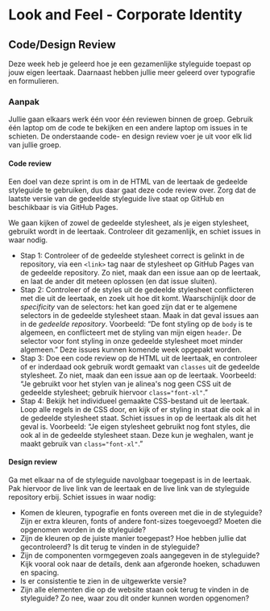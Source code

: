 # Look and Feel - Corporate Identity

## Code/Design Review

Deze week heb je geleerd hoe je een gezamenlijke styleguide toepast op jouw eigen leertaak. Daarnaast hebben jullie meer geleerd over typografie en formulieren. 

<!-- Als er 40 studenten zijn, groepen van 3 maken. 14 groepen maken we dan. -->

### Aanpak

Jullie gaan elkaars werk één voor één reviewen binnen de groep. Gebruik één laptop om de code te bekijken en een andere laptop om issues in te schieten. De onderstaande code- en design review voer je uit voor elk lid van jullie groep. 

#### Code review

Een doel van deze sprint is om in de HTML van de leertaak de gedeelde styleguide te gebruiken, dus daar gaat deze code review over. Zorg dat de laatste versie van de gedeelde styleguide live staat op GitHub en beschikbaar is via GitHub Pages.

We gaan kijken of zowel de gedeelde stylesheet, als je eigen stylesheet, gebruikt wordt in de leertaak. Controleer dit gezamenlijk, en schiet issues in waar nodig.

-   Stap 1: Controleer of de gedeelde stylesheet correct is gelinkt in de repository, via een `<link>` tag naar de stylesheet op GitHub Pages van de gedeelde repository. Zo niet, maak dan een issue aan op de leertaak, en laat de ander dit meteen oplossen (en dat issue sluiten).
-   Stap 2: Controleer of de styles uit de gedeelde stylesheet conflicteren met die uit de leertaak, en zoek uit hoe dit komt. Waarschijnlijk door de _specificity_ van de selectors: het kan goed zijn dat er te algemene selectors in de gedeelde stylesheet staan. Maak in dat geval issues aan in de _gedeelde repository_. Voorbeeld: “De font styling op de `body` is te algemeen, en conflicteert met de styling van mijn eigen `header`. De selector voor font styling in onze gedeelde stylesheet moet minder algemeen.” Deze issues kunnen komende week opgepakt worden.
-   Stap 3: Doe een code review op de HTML uit de leertaak, en controleer of er inderdaad ook gebruik wordt gemaakt van `classes` uit de gedeelde stylesheet. Zo niet, maak dan een issue aan op de leertaak. Voorbeeld: “Je gebruikt voor het stylen van je alinea's nog geen CSS uit de gedeelde stylesheet; gebruik hiervoor `class="font-xl"`.”
-   Stap 4: Bekijk het individueel gemaakte CSS-bestand uit de leertaak. Loop alle regels in de CSS door, en kijk of er styling in staat die ook al in de gedeelde stylesheet staat. Schiet issues in op de leertaak als dit het geval is. Voorbeeld: “Je eigen stylesheet gebruikt nog font styles, die ook al in de gedeelde stylesheet staan. Deze kun je weghalen, want je maakt gebruik van `class="font-xl"`.”

#### Design review

Ga met elkaar na of de styleguide navolgbaar toegepast is in de leertaak. Pak hiervoor de live link van de leertaak en de live link van de styleguide repository erbij. Schiet issues in waar nodig:

-   Komen de kleuren, typografie en fonts overeen met die in de styleguide? Zijn er extra kleuren, fonts of andere font-sizes toegevoegd? Moeten die opgenomen worden in de styleguide?
-   Zijn de kleuren op de juiste manier toegepast? Hoe hebben jullie dat gecontroleerd? Is dit terug te vinden in de styleguide?
-   Zijn de componenten vormgegeven zoals aangegeven in de styleguide? Kijk vooral ook naar de details, denk aan afgeronde hoeken, schaduwen en spacing.
-   Is er consistentie te zien in de uitgewerkte versie?
-   Zijn alle elementen die op de website staan ook terug te vinden in de styleguide? Zo nee, waar zou dit onder kunnen worden opgenomen?